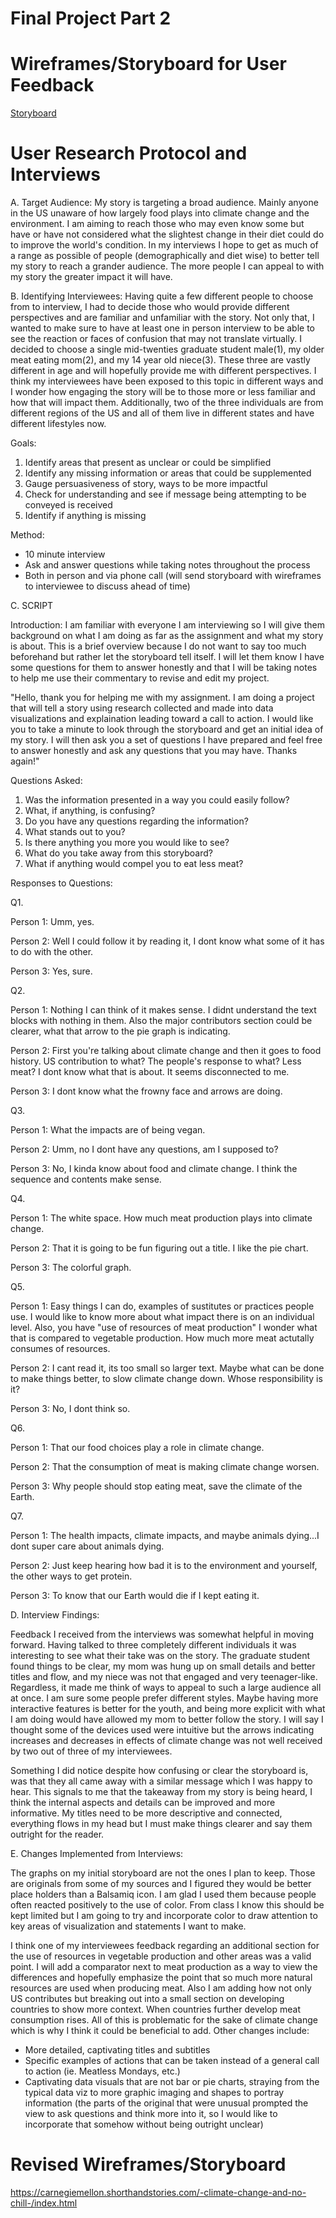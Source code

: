# Final Project Part 2



# Wireframes/Storyboard for User Feedback


[Storyboard](pdfstory.pdf)


# User Research Protocol and Interviews


A. Target Audience: 
My story is targeting a broad audience. Mainly anyone in the US unaware of how largely food plays into climate change and the environment. I am aiming to reach those who may even know some but have or have not considered what the slightest change in their diet could do to improve the world's condition. In my interviews I hope to get as much of a range as possible of people (demographically and diet wise) to better tell my story to reach a grander audience. The more people I can appeal to with my story the greater impact it will have.

B. Identifying Interviewees:
Having quite a few different people to choose from to interview, I had to decide those who would provide different perspectives and are familiar and unfamiliar with the story. Not only that, I wanted to make sure to have at least one in person interview to be able to see the reaction or faces of confusion that may not translate virtually. I decided to choose a single mid-twenties graduate student male(1), my older meat eating mom(2), and my 14 year old niece(3). These three are vastly different in age and will hopefully provide me with different perspectives. I think my interviewees have been exposed to this topic in different ways and I wonder how engaging the story will be to those more or less familiar and how that will impact them. Additionally, two of the three individuals are from different regions of the US and all of them live in different states and have different lifestyles now. 


Goals:
1. Identify areas that present as unclear or could be simplified
2. Identify any missing information or areas that could be supplemented 
3. Gauge persuasiveness of story, ways to be more impactful
4. Check for understanding and see if message being attempting to be conveyed is received 
5. Identify if anything is missing

Method:
- 10 minute interview
- Ask and answer questions while taking notes throughout the process
- Both in person and via phone call (will send storyboard with wireframes to interviewee to discuss ahead of time)

C. SCRIPT

Introduction: I am familiar with everyone I am interviewing so I will give them background on what I am doing as far as the assignment and what my story is about. This is a brief overview because I do not want to say too much beforehand but rather let the storyboard tell itself. I will let them know I have some questions for them to answer honestly and that I will be taking notes to help me use their commentary to revise and edit my project.

"Hello, thank you for helping me with my assignment. I am doing a project that will tell a story using research collected and made into data visualizations and explaination leading toward a call to action. I would like you to take a minute to look through the storyboard and get an initial idea of my story. I will then ask you a set of questions I have prepared and feel free to answer honestly and ask any questions that you may have. Thanks again!"

Questions Asked:

1. Was the information presented in a way you could easily follow?
2. What, if anything, is confusing?
3. Do you have any questions regarding the information?
4. What stands out to you?
5. Is there anything you more you would like to see?
6. What do you take away from this storyboard? 
7. What if anything would compel you to eat less meat?


Responses to Questions: 

Q1.

Person 1: Umm, yes.

Person 2: Well I could follow it by reading it, I dont know what some of it has to do with the other. 

Person 3: Yes, sure.


Q2.

Person 1: Nothing I can think of it makes sense. I didnt understand the text blocks with nothing in them. Also the major contributors section could be clearer, what that arrow to the pie graph is indicating.

Person 2: First you're talking about climate change and then it goes to food history. US contribution to what? The people's response to what? Less meat? I dont know what that is about. It seems disconnected to me. 

Person 3: I dont know what the frowny face and arrows are doing.

Q3.

Person 1: What the impacts are of being vegan.

Person 2: Umm, no I dont have any questions, am I supposed to?

Person 3: No, I kinda know about food and climate change. I think the sequence and contents make sense. 

Q4.

Person 1: The white space. How much meat production plays into climate change.

Person 2: That it is going to be fun figuring out a title. I like the pie chart. 

Person 3: The colorful graph.

Q5.

Person 1: Easy things I can do, examples of sustitutes or practices people use. I would like to know more about what impact there is on an individual level. Also, you have "use of resources of meat production" I wonder what that is compared to vegetable production. How much more meat actutally consumes of resources. 

Person 2: I cant read it, its too small so larger text. Maybe what can be done to make things better, to slow climate change down. Whose responsibility is it?

Person 3: No, I dont think so.

Q6.

Person 1: That our food choices play a role in climate change.

Person 2: That the consumption of meat is making climate change worsen.

Person 3: Why people should stop eating meat, save the climate of the Earth.


Q7.

Person 1: The health impacts, climate impacts, and maybe animals dying...I dont super care about animals dying. 

Person 2: Just keep hearing how bad it is to the environment and yourself, the other ways to get protein. 

Person 3: To know that our Earth would die if I kept eating it. 


D. Interview Findings:

Feedback I received from the interviews was somewhat helpful in moving forward. Having talked to three completely different individuals it was interesting to see what their take was on the story. The graduate student found things to be clear, my mom was hung up on small details and better titles and flow, and my niece was not that engaged and very teenager-like. Regardless, it made me think of ways to appeal to such a large audience all at once. I am sure some people prefer different styles. Maybe having more interactive features is better for the youth, and being more explicit with what I am doing would have allowed my mom to better follow the story. I will say I thought some of the devices used were intuitive but the arrows indicating increases and decreases in effects of climate change was not well received by two out of three of my interviewees. 

Something I did notice despite how confusing or clear the storyboard is, was that they all came away with a similar message which I was happy to hear. This signals to me that the takeaway from my story is being heard, I think the internal aspects and details can be improved and more informative. My titles need to be more descriptive and connected, everything flows in my head but I must make things clearer and say them outright for the reader.

E. Changes Implemented from Interviews:

The graphs on my initial storyboard are not the ones I plan to keep. Those are originals from some of my sources and I figured they would be better place holders than a Balsamiq icon. I am glad I used them because people often reacted positively to the use of color. From class I know this should be kept limited but I am going to try and incorporate color to draw attention to key areas of visualization and statements I want to make.

I think one of my interviewees feedback regarding an additional section for the use of resources in vegetable production and other areas was a valid point. I will add a comparator next to meat production as a way to view the differences and hopefully emphasize the point that so much more natural resources are used when producing meat. Also I am adding how not only US contributes but breaking out into a small section on developing countries to show more context. When countries further develop meat consumption rises. All of this is problematic for the sake of climate change which is why I think it could be beneficial to add. Other changes include:

- More detailed, captivating titles and subtitles
- Specific examples of actions that can be taken instead of a general call to action (ie. Meatless Mondays, etc.)
- Captivating data visuals that are not bar or pie charts, straying from the typical data viz to more graphic imaging and shapes to portray information (the parts of the original that were unusual prompted the view to ask questions and think more into it, so I would like to incorporate that somehow without being outright unclear)


# Revised Wireframes/Storyboard

https://carnegiemellon.shorthandstories.com/-climate-change-and-no-chill-/index.html


